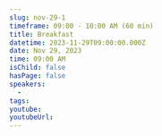 ```yaml
---
slug: nov-29-1
timeframe: 09:00 - 10:00 AM (60 min)
title: Breakfast
datetime: 2023-11-29T09:00:00.000Z
date: Nov 29, 2023
time: 09:00 AM
isChild: false
hasPage: false
speakers:
  -
tags:
youtube:
youtubeUrl:
---
```

